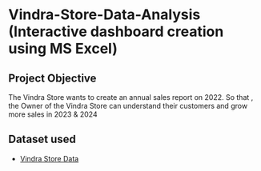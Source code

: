 # Vindra-Store-Data-Analysis (Interactive dashboard creation using MS Excel)
## Project Objective
The Vindra Store wants to create an annual sales report on 2022. So that , the Owner of the Vindra Store can understand their customers and grow more sales in 2023 & 2024

## Dataset used
- <a href= "https://github.com/omarfaruknabil/Data-Analysis-Dashboard/blob/main/Vrinda%20Store%20Data%20Analysis.xlsx">Vindra Store Data</a>

